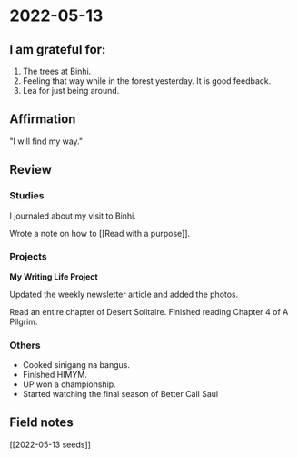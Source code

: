 # 2022-05-13

## I am grateful for:
1. The trees at Binhi.
2. Feeling that way while in the forest yesterday. It is good feedback.
3. Lea for just being around.

## Affirmation

"I will find my way."

## Review
### Studies

I journaled about my visit to Binhi.

Wrote a note on how to [[Read with a purpose]].

### Projects

**My Writing Life Project**

Updated the weekly newsletter article and added the photos.

Read an entire chapter of Desert Solitaire.
Finished reading Chapter 4 of A Pilgrim.

### Others

- Cooked sinigang na bangus.
- Finished HIMYM.
- UP won a championship.
- Started watching the final season of Better Call Saul

## Field notes

[[2022-05-13 seeds]]